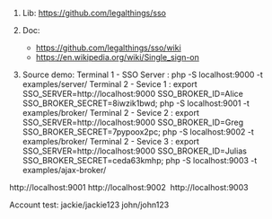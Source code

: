 1. Lib: https://github.com/legalthings/sso
2. Doc:
    - https://github.com/legalthings/sso/wiki
    - https://en.wikipedia.org/wiki/Single_sign-on 

3. Source demo:
Terminal 1 - SSO Server : php -S localhost:9000 -t examples/server/
Terminal 2 - Sevice 1 :  export SSO_SERVER=http://localhost:9000 SSO_BROKER_ID=Alice SSO_BROKER_SECRET=8iwzik1bwd; php -S localhost:9001 -t examples/broker/
Terminal 2 - Sevice 2 :  export SSO_SERVER=http://localhost:9000 SSO_BROKER_ID=Greg SSO_BROKER_SECRET=7pypoox2pc; php -S localhost:9002 -t examples/broker/
Terminal 2 - Sevice 3 :  export SSO_SERVER=http://localhost:9000 SSO_BROKER_ID=Julias SSO_BROKER_SECRET=ceda63kmhp; php -S localhost:9003 -t examples/ajax-broker/

http://localhost:9001
http://localhost:9002 
http://localhost:9003

Account test: jackie/jackie123 john/john123
